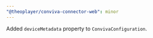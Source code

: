 ```yaml
---
"@theoplayer/conviva-connector-web": minor
---
```


Added `deviceMetadata` property to `ConvivaConfiguration`.
